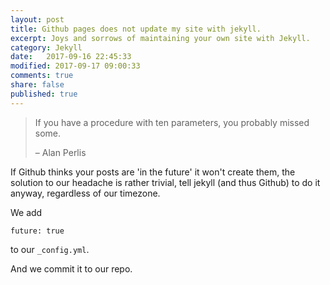 ```yaml
--- 
layout: post
title: Github pages does not update my site with jekyll.
excerpt: Joys and sorrows of maintaining your own site with Jekyll.
category: Jekyll
date:   2017-09-16 22:45:33
modified: 2017-09-17 09:00:33
comments: true
share: false
published: true
---
```


> If you have a procedure with ten parameters, you probably missed some.
>
> – Alan Perlis

If Github thinks your posts are 'in the future' it won't create them, the solution to our headache is rather trivial, tell jekyll (and thus Github) to do it anyway, regardless of our timezone.

We add

`future: true`

to our `_config.yml`.

And we commit it to our repo.
